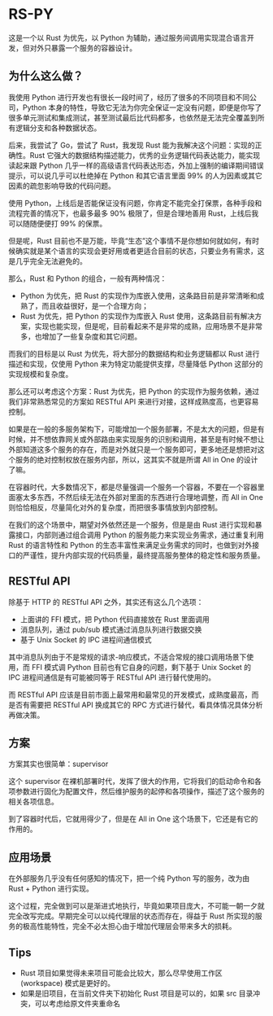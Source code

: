 # RS-PY

这是一个以 Rust 为优先，以 Python 为辅助，通过服务间调用实现混合语言开发，但对外只暴露一个服务的容器设计。

## 为什么这么做？

我使用 Python 进行开发也有很长一段时间了，经历了很多的不同项目和不同公司，Python 本身的特性，导致它无法为你完全保证一定没有问题，即便是你写了很多单元测试和集成测试，甚至测试最后比代码都多，也依然是无法完全覆盖到所有逻辑分支和各种数据状态。

后来，我尝试了 Go，尝试了 Rust，我发现 Rust 能为我解决这个问题：实现的正确性。Rust 它强大的数据结构描述能力，优秀的业务逻辑代码表达能力，能实现读起来跟 Python 几乎一样的高级语言代码表达形态，外加上强制的编译期间错误提示，可以说几乎可以杜绝掉在 Python 和其它语言里面 99% 的人为因素或其它因素的疏忽影响导致的代码问题。

使用 Python，上线后是否能保证没有问题，你肯定不能完全打保票，各种手段和流程完善的情况下，也最多最多 90% 极限了，但是合理地善用 Rust，上线后我可以随随便便打 99% 的保票。

但是呢，Rust 目前也不是万能，毕竟“生态”这个事情不是你想如何就如何，有时候确实就是某个语言的实现会更好用或者更适合目前的状态，只要业务有需求，这是几乎完全无法避免的。

那么，Rust 和 Python 的组合，一般有两种情况：
- Python 为优先，把 Rust 的实现作为库嵌入使用，这条路目前是非常清晰和成熟了，而且收益很好，是一个合理方向；
- Rust 为优先，把 Python 的实现作为库嵌入 Rust 使用，这条路目前有解决方案，实现也能实现，但是呢，目前看起来不是非常的成熟，应用场景不是非常多，也增加了一些复杂度和其它问题。

而我们的目标是以 Rust 为优先，将大部分的数据结构和业务逻辑都以 Rust 进行描述和实现，仅使用 Python 来为特定功能提供支撑，尽量降低 Python 这部分的实现规模和复杂度。

那么还可以考虑这个方案：Rust 为优先，把 Python 的实现作为服务依赖，通过我们非常熟悉常见的方案如 RESTful API 来进行对接，这样成熟度高，也更容易控制。

如果是在一般的多服务架构下，可能增加一个服务部署，不是太大的问题，但是有时候，并不想依靠网关或外部路由来实现服务的识别和调用，甚至是有时候不想让外部知道这多个服务的存在，而是对外就只是一个服务即可，更多地还是想把对这个服务的绝对控制权放在服务内部，所以，这其实不就是所谓 All in One 的设计了嘛。

在容器时代，大多数情况下，都是尽量强调一个服务一个容器，不要在一个容器里面塞太多东西，不然后续无法在外部对里面的东西进行合理地调整，而 All in One 则恰恰相反，尽量简化对外的复杂度，而把很多事情放到内部控制。

在我们的这个场景中，期望对外依然还是一个服务，但是是由 Rust 进行实现和暴露接口，内部则通过组合调用 Python 的服务能力来实现业务需求，通过重复利用 Rust 的语言特性和 Python 的生态丰富性来满足业务需求的同时，也做到对外接口的严谨性，提升内部实现的代码质量，最终提高服务整体的稳定性和服务质量。

## RESTful API

除基于 HTTP 的 RESTful API 之外，其实还有这么几个选项：
- 上面讲的 FFI 模式，把 Python 代码直接放在 Rust 里面调用
- 消息队列，通过 pub/sub 模式通过消息队列进行数据交换
- 基于 Unix Socket 的 IPC 进程间通信模式

其中消息队列由于不是常规的请求-响应模式，不适合常规的接口调用场景下使用，而 FFI 模式调 Python 目前也有它自身的问题，剩下基于 Unix Socket 的 IPC 进程间通信是有可能被同等于 RESTful API 进行替代使用的。

而 RESTful API 应该是目前市面上最常用和最常见的开发模式，成熟度最高，而是否有需要把 RESTful API 换成其它的 RPC 方式进行替代，看具体情况具体分析再做决策。


## 方案

方案其实也很简单：supervisor

这个 supervisor 在裸机部署时代，发挥了很大的作用，它将我们的启动命令和各项参数进行固化为配置文件，然后维护服务的起停和各项操作，描述了这个服务的相关各项信息。

到了容器时代后，它就用得少了，但是在 All in One 这个场景下，它还是有它的作用的。

## 应用场景

在外部服务几乎没有任何感知的情况下，把一个纯 Python 写的服务，改为由 Rust + Python 进行实现。

这个过程，完全做到可以是渐进式地执行，毕竟如果项目庞大，不可能一朝一夕就完全改写完成。早期完全可以以纯代理层的状态而存在，得益于 Rust 所实现的服务的极高性能特性，完全不必太担心由于增加代理层会带来多大的损耗。

## Tips

- Rust 项目如果觉得未来项目可能会比较大，那么尽早使用工作区 (workspace) 模式是更好的。
- 如果是旧项目，在当前文件夹下初始化 Rust 项目是可以的，如果 src 目录冲突，可以考虑给原文件夹重命名